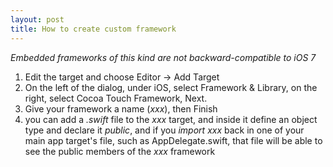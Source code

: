 ```yaml
---
layout: post
title: How to create custom framework
---
```


*Embedded frameworks of this kind are not backward-compatible to iOS 7*

1. Edit the target and choose Editor -> Add Target 
2. On the left of the dialog, under iOS, select Framework & Library, on the right, select Cocoa Touch Framework, Next.
3. Give your framework a name (_xxx_), then Finish
4. you can add a _.swift_ file to the _xxx_ target, and inside it define an object type and declare it _public_, and if you _import_ _xxx_ back in one of 
your main app target's file, such as AppDelegate.swift, that file will be able to see the public members of the _xxx_ framework

